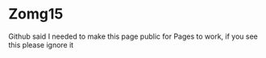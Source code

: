# Zomg15

Github said I needed to make this page public for Pages to work, if you see this please ignore it
